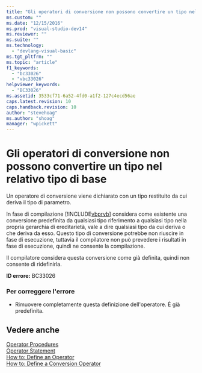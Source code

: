 ```yaml
---
title: "Gli operatori di conversione non possono convertire un tipo nel relativo tipo di base | Microsoft Docs"
ms.custom: ""
ms.date: "12/15/2016"
ms.prod: "visual-studio-dev14"
ms.reviewer: ""
ms.suite: ""
ms.technology: 
  - "devlang-visual-basic"
ms.tgt_pltfrm: ""
ms.topic: "article"
f1_keywords: 
  - "bc33026"
  - "vbc33026"
helpviewer_keywords: 
  - "BC33026"
ms.assetid: 3533cf71-6a52-4fd0-a1f2-127c4ecd56ae
caps.latest.revision: 10
caps.handback.revision: 10
author: "stevehoag"
ms.author: "shoag"
manager: "wpickett"
---
```

# Gli operatori di conversione non possono convertire un tipo nel relativo tipo di base
Un operatore di conversione viene dichiarato con un tipo restituito da cui deriva il tipo di parametro.  
  
 In fase di compilazione [!INCLUDE[vbprvb](../code-quality/includes/vbprvb_md.md)] considera come esistente una conversione predefinita da qualsiasi tipo riferimento a qualsiasi tipo nella propria gerarchia di ereditarietà, vale a dire qualsiasi tipo da cui deriva o che deriva da esso. Questo tipo di conversione potrebbe non riuscire in fase di esecuzione, tuttavia il compilatore non può prevedere i risultati in fase di esecuzione, quindi ne consente la compilazione.  
  
 Il compilatore considera questa conversione come già definita, quindi non consente di ridefinirla.  
  
 **ID errore:** BC33026  
  
### Per correggere l'errore  
  
-   Rimuovere completamente questa definizione dell'operatore. È già predefinita.  
  
## Vedere anche  
 [Operator Procedures](/dotnet/visual-basic/programming-guide/language-features/procedures/operator-procedures)   
 [Operator Statement](/dotnet/visual-basic/language-reference/statements/operator-statement)   
 [How to: Define an Operator](../Topic/How%20to:%20Define%20an%20Operator%20\(Visual%20Basic\).md)   
 [How to: Define a Conversion Operator](../Topic/How%20to:%20Define%20a%20Conversion%20Operator%20\(Visual%20Basic\).md)